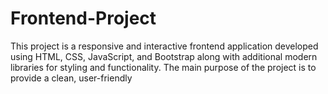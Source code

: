# Frontend-Project
This project is a responsive and interactive frontend application developed using HTML, CSS, JavaScript, and Bootstrap along with additional modern libraries for styling and functionality. The main purpose of the project is to provide a clean, user-friendly
